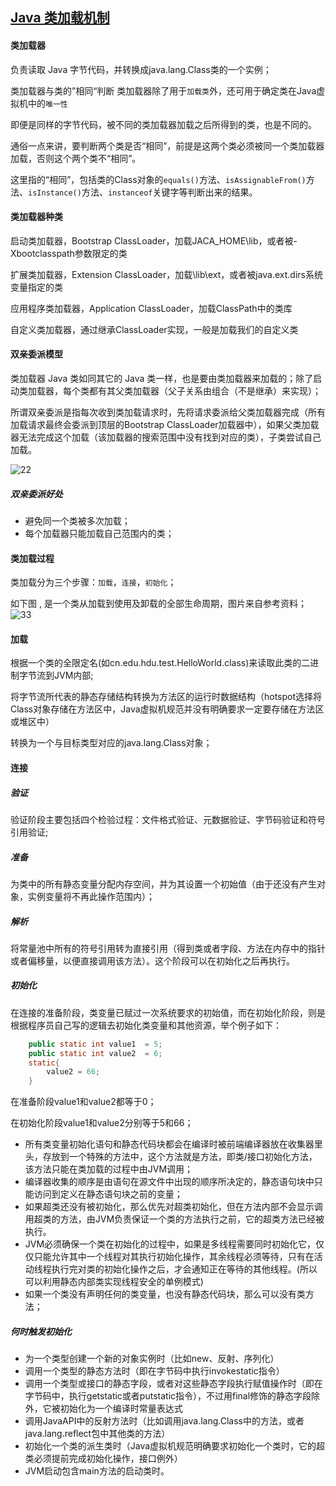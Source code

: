 [Java 类加载机制](http://www.cnblogs.com/aspirant/p/7200523.html)
-------------
#### 类加载器
负责读取 Java 字节代码，并转换成java.lang.Class类的一个实例；

类加载器与类的”相同“判断
类加载器除了用于`加载类`外，还可用于确定类在Java虚拟机中的`唯一性`

即便是同样的字节代码，被不同的类加载器加载之后所得到的类，也是不同的。

通俗一点来讲，要判断两个类是否“相同”，前提是这两个类必须被同一个类加载器加载，否则这个两个类不“相同”。

这里指的“相同”，包括类的Class对象的`equals()`方法、`isAssignableFrom()`方法、`isInstance()`方法、`instanceof`关键字等判断出来的结果。

#### 类加载器种类

启动类加载器，Bootstrap ClassLoader，加载JACA_HOME\lib，或者被-Xbootclasspath参数限定的类

扩展类加载器，Extension ClassLoader，加载\lib\ext，或者被java.ext.dirs系统变量指定的类

应用程序类加载器，Application ClassLoader，加载ClassPath中的类库

自定义类加载器，通过继承ClassLoader实现，一般是加载我们的自定义类

#### 双亲委派模型

类加载器 Java 类如同其它的 Java 类一样，也是要由类加载器来加载的；除了启动类加载器，每个类都有其父类加载器（父子关系由组合（不是继承）来实现）；

所谓双亲委派是指每次收到类加载请求时，先将请求委派给父类加载器完成（所有加载请求最终会委派到顶层的Bootstrap ClassLoader加载器中），如果父类加载器无法完成这个加载（该加载器的搜索范围中没有找到对应的类），子类尝试自己加载。

![22](https://images2015.cnblogs.com/blog/879896/201604/879896-20160415085506488-408997874.png)
##### 双亲委派好处

* 避免同一个类被多次加载；
* 每个加载器只能加载自己范围内的类； 

#### 类加载过程
类加载分为三个步骤：`加载`，`连接`，`初始化`；

如下图 , 是一个类从加载到使用及卸载的全部生命周期，图片来自参考资料；
![33](https://images2015.cnblogs.com/blog/879896/201604/879896-20160414224549770-60006655.png)


#### 加载
根据一个类的全限定名(如cn.edu.hdu.test.HelloWorld.class)来读取此类的二进制字节流到JVM内部;

将字节流所代表的静态存储结构转换为方法区的运行时数据结构（hotspot选择将Class对象存储在方法区中，Java虚拟机规范并没有明确要求一定要存储在方法区或堆区中）

转换为一个与目标类型对应的java.lang.Class对象；

#### 连接
##### 验证

验证阶段主要包括四个检验过程：文件格式验证、元数据验证、字节码验证和符号引用验证;

##### 准备

为类中的所有静态变量分配内存空间，并为其设置一个初始值（由于还没有产生对象，实例变量将不再此操作范围内）；

##### 解析

将常量池中所有的符号引用转为直接引用（得到类或者字段、方法在内存中的指针或者偏移量，以便直接调用该方法）。这个阶段可以在初始化之后再执行。

##### 初始化
  在连接的准备阶段，类变量已赋过一次系统要求的初始值，而在初始化阶段，则是根据程序员自己写的逻辑去初始化类变量和其他资源，举个例子如下：
```java
    public static int value1  = 5;
    public static int value2  = 6;
    static{
        value2 = 66;
    }
```
在准备阶段value1和value2都等于0；

在初始化阶段value1和value2分别等于5和66；

*  所有类变量初始化语句和静态代码块都会在编译时被前端编译器放在收集器里头，存放到一个特殊的方法中，这个方法就是<clinit>方法，即类/接口初始化方法，该方法只能在类加载的过程中由JVM调用；
*  编译器收集的顺序是由语句在源文件中出现的顺序所决定的，静态语句块中只能访问到定义在静态语句块之前的变量；
*  如果超类还没有被初始化，那么优先对超类初始化，但在<clinit>方法内部不会显示调用超类的<clinit>方法，由JVM负责保证一个类的<clinit>方法执行之前，它的超类<clinit>方法已经被执行。
*  JVM必须确保一个类在初始化的过程中，如果是多线程需要同时初始化它，仅仅只能允许其中一个线程对其执行初始化操作，其余线程必须等待，只有在活动线程执行完对类的初始化操作之后，才会通知正在等待的其他线程。(所以可以利用静态内部类实现线程安全的单例模式)
*  如果一个类没有声明任何的类变量，也没有静态代码块，那么可以没有类<clinit>方法；
##### 何时触发初始化

* 为一个类型创建一个新的对象实例时（比如new、反射、序列化）
* 调用一个类型的静态方法时（即在字节码中执行invokestatic指令）
* 调用一个类型或接口的静态字段，或者对这些静态字段执行赋值操作时（即在字节码中，执行getstatic或者putstatic指令），不过用final修饰的静态字段除外，它被初始化为一个编译时常量表达式
* 调用JavaAPI中的反射方法时（比如调用java.lang.Class中的方法，或者java.lang.reflect包中其他类的方法）
* 初始化一个类的派生类时（Java虚拟机规范明确要求初始化一个类时，它的超类必须提前完成初始化操作，接口例外）
* JVM启动包含main方法的启动类时。

